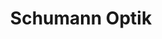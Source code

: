 ---
title: "Schumann Optik"
url: /duesseldorf/schumann-optik-heinrich-heine-allee/
shop: Optiker
---